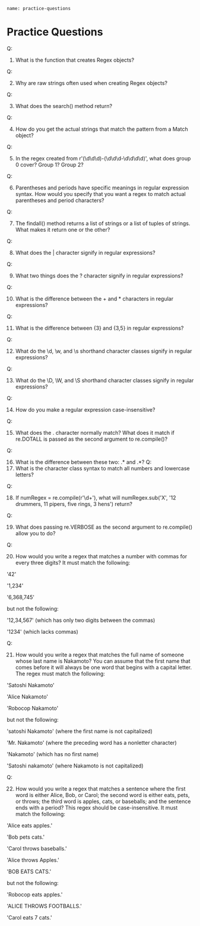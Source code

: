 ```ngMeta
name: practice-questions
```
# Practice Questions

Q:

1. What is the function that creates Regex objects?

Q:

2. Why are raw strings often used when creating Regex objects?

Q:

3. What does the search() method return?

Q:

4. How do you get the actual strings that match the pattern from a Match object?

Q:

5. In the regex created from r'(\d\d\d)-(\d\d\d-\d\d\d\d)', what does group 0 cover? Group 1? Group 2?

Q:

6. Parentheses and periods have specific meanings in regular expression syntax. How would you specify that you want a regex to match actual parentheses and period characters?

Q:

7. The findall() method returns a list of strings or a list of tuples of strings. What makes it return one or the other?

Q:

8. What does the | character signify in regular expressions?

Q:

9. What two things does the ? character signify in regular expressions?

Q:

10. What is the difference between the + and * characters in regular expressions?

Q:

11. What is the difference between {3} and {3,5} in regular expressions?

Q:

12. What do the \d, \w, and \s shorthand character classes signify in regular expressions?

Q:

13. What do the \D, \W, and \S shorthand character classes signify in regular expressions?

Q:

14. How do you make a regular expression case-insensitive?

Q:

15. What does the . character normally match? What does it match if re.DOTALL is passed as the second argument to re.compile()?

Q:

16. What is the difference between these two: .* and .*?
Q:
17. What is the character class syntax to match all numbers and lowercase letters?

Q:

18. If numRegex = re.compile(r'\d+'), what will numRegex.sub('X', '12 drummers, 11 pipers, five rings, 3 hens') return?

Q:

19. What does passing re.VERBOSE as the second argument to re.compile() allow you to do?

Q:

20. How would you write a regex that matches a number with commas for every three digits? It must match the following:

'42'

'1,234'

'6,368,745'

but not the following:

'12,34,567' (which has only two digits between the commas)

'1234' (which lacks commas)

Q:

21. How would you write a regex that matches the full name of someone whose last name is Nakamoto? You can assume that the first name that comes before it will always be one word that begins with a capital letter. The regex must match the following:

'Satoshi Nakamoto'

'Alice Nakamoto'

'Robocop Nakamoto'

but not the following:

'satoshi Nakamoto' (where the first name is not capitalized)

'Mr. Nakamoto' (where the preceding word has a nonletter character)

'Nakamoto' (which has no first name)

'Satoshi nakamoto' (where Nakamoto is not capitalized)

Q:

22. How would you write a regex that matches a sentence where the first word is either Alice, Bob, or Carol; the second word is either eats, pets, or throws; the third word is apples, cats, or baseballs; and the sentence ends with a period? This regex should be case-insensitive. It must match the following:

'Alice eats apples.'

'Bob pets cats.'

'Carol throws baseballs.'

'Alice throws Apples.'

'BOB EATS CATS.'

but not the following:

'Robocop eats apples.'

'ALICE THROWS FOOTBALLS.'

'Carol eats 7 cats.'

